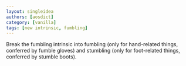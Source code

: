 ```yaml
---
layout: singleidea
authors: [aosdict]
category: [vanilla]
tags: [new intrinsic, fumbling]
---
```

Break the fumbling intrinsic into fumbling (only for hand-related things, conferred by fumble gloves) and stumbling (only for foot-related things, conferred by stumble boots).
